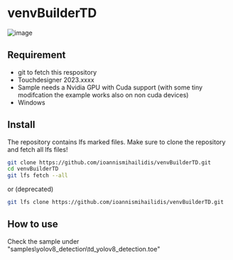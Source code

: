 # venvBuilderTD
![image](https://github.com/user-attachments/assets/28076da8-5af4-4a5b-9253-5c24d5208107)


## Requirement
- git to fetch this respository
- Touchdesigner 2023.xxxx
- Sample needs a Nvidia GPU with Cuda support (with some tiny modifcation the example works also on non cuda devices)
- Windows
  
## Install 

The repository contains lfs marked files. Make sure to clone the repository and fetch all lfs files!

```bash
git clone https://github.com/ioannismihailidis/venvBuilderTD.git
cd venvBuilderTD
git lfs fetch --all
```

or (deprecated)

```bash
git lfs clone https://github.com/ioannismihailidis/venvBuilderTD.git
```


## How to use
Check the sample under "samples\yolov8_detection\td_yolov8_detection.toe"
